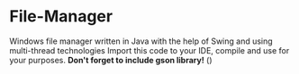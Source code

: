 # File-Manager
Windows file manager written in Java with the help of Swing and using multi-thread technologies
Import this code to your IDE, compile and use for your purposes.
<strong>Don't forget to include gson library!</strong> (<a src="https://stackoverflow.com/questions/3280353/how-to-import-a-jar-in-eclipse" target=blank>)
